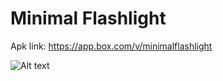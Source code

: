 # Minimal Flashlight

Apk link: https://app.box.com/v/minimalflashlight

![Alt text](https://i.imgur.com/H1XM0yV.png)



